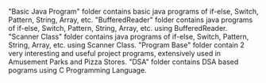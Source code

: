"Basic Java Program" folder contains basic java programs of if-else, Switch, Pattern, String, Array, etc.
"BufferedReader" folder contains java programs of if-else, Switch, Pattern, String, Array, etc. using BufferedReader.
"Scanner Class" folder contains java programs of if-else, Switch, Pattern, String, Array, etc. using Scanner Class.
"Program Base" folder contain 2 very interesting and useful project programs, extensively used in Amusement Parks and Pizza Stores.
"DSA" folder contains DSA based pograms using C Programming Language. 
